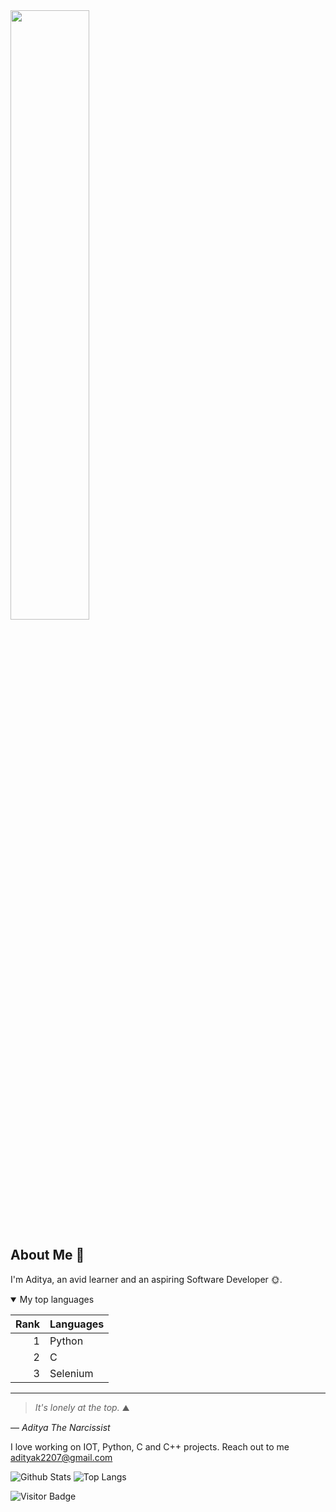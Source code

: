 <img src="https://wallpapers.com/images/hd/cat-with-shades-cool-picture-lkenou4wsqrbib37.jpg" width="50%" height="50%">

## About Me 👋

I'm Aditya, an avid learner and an aspiring Software Developer 🌞.

<details open>
<summary>My top languages</summary>

| Rank | Languages |
|-----:|-----------|
|     1| Python|
|     2| C    |
|     3| Selenium       |

</details open>

---
> <i>It's lonely at the top.</i> ⛰

— <i>Aditya The Narcissist</i>


I love working on IOT, Python, C and C++ projects. Reach out to me adityak2207@gmail.com


![Github Stats](https://github-readme-stats.vercel.app/api?username=adityak2207&count_private=true&show_icons=true&include_all_commits=true)
![Top Langs](https://github-readme-stats.vercel.app/api/top-langs/?username=adityak2207&hide=TeX&layout=compact)

![Visitor Badge](https://visitor-badge.laobi.icu/badge?page_id=adityak2207.adityak2207)
